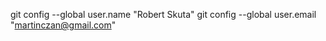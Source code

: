 git config  --global user.name "Robert Skuta"
git config  --global user.email "martinczan@gmail.com"
